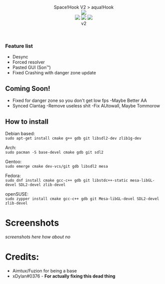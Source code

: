 <p align="center">
  Space!Hook V2 > aqua!Hook <br>
  <img src="https://flat.badgen.net/badge/VAC/Caution/yellow?icon=terminal"><br>
  <img src="https://forthebadge.com/images/badges/made-with-c.svg">
  <img src="https://forthebadge.com/images/badges/made-with-c-plus-plus.svg">
<img src="https://i.imgur.com/2YtOucm.png"><br>v2
</p> <br>

### Feature list <br>

- Desync
- Forced resolver
- Pasted GUI (Son:tm:)
- Fixed Crashing with danger zone update
## Coming Soon!
- Fixed for danger zone so you don't get low fps
-Maybe Better AA
- Synced Clantag
-Remove useless shit 
-Fix AUtowall, Maybe Tommorow

## How to install <br>

Debian based: <br>
```sudo apt-get install cmake g++ gdb git libsdl2-dev zlib1g-dev```

Arch: <br>
```sudo pacman -S base-devel cmake gdb git sdl2```

Gentoo: <br>
```sudo emerge cmake dev-vcs/git gdb libsdl2 mesa```

Fedora: <br>
```sudo dnf install cmake gcc-c++ gdb git libstdc++-static mesa-libGL-devel SDL2-devel zlib-devel```

openSUSE: <br> 
```sudo zypper install cmake gcc-c++ gdb git Mesa-libGL-devel SDL2-devel zlib-devel```

# Screenshots
*screenshots here*
*how about no*



# Credits:
- Aimtux/Fuzion for being a base
- xDylan#0376 - **For actually fixing this dead thing**
